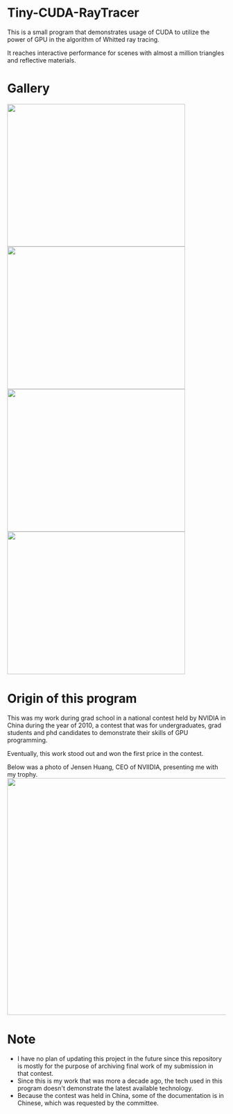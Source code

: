 # Tiny-CUDA-RayTracer
This is a small program that demonstrates usage of CUDA to utilize the power of GPU in the algorithm of Whitted ray tracing.

It reaches interactive performance for scenes with almost a million triangles and reflective materials.

# Gallery
<img src="https://github.com/JiayinCao/Tiny-CUDA-RayTracer/blob/master/gallery/billiard.jpg?raw=true" 
data-canonical-src="https://github.com/JiayinCao/Tiny-CUDA-RayTracer/blob/master/gallery/billiard.jpg?raw=true" width="410" height="328" />
<img src="https://github.com/JiayinCao/Tiny-CUDA-RayTracer/blob/master/gallery/dragon_on_table.jpg?raw=true" 
data-canonical-src="https://github.com/JiayinCao/Tiny-CUDA-RayTracer/blob/master/gallery/dragon_on_table.jpg?raw=true" width="410" height="328" />
<img src="https://github.com/JiayinCao/Tiny-CUDA-RayTracer/blob/master/gallery/toasters1.jpg?raw=true" 
data-canonical-src="https://github.com/JiayinCao/Tiny-CUDA-RayTracer/blob/master/gallery/toasters1.jpg?raw=true" width="410" height="328" />
<img src="https://github.com/JiayinCao/Tiny-CUDA-RayTracer/blob/master/gallery/bunny2.jpg?raw=true" 
data-canonical-src="https://github.com/JiayinCao/Tiny-CUDA-RayTracer/blob/master/gallery/bunny2.jpg?raw=true" width="410" height="328" />

# Origin of this program
This was my work during grad school in a national contest held by NVIDIA in China during the year of 2010, a contest that was for undergraduates, 
grad students and phd candidates to demonstrate their skills of GPU programming.

Eventually, this work stood out and won the first price in the contest.

Below was a photo of Jensen Huang, CEO of NVIIDIA, presenting me with my trophy.
<img src="https://github.com/JiayinCao/Tiny-CUDA-RayTracer/blob/master/gallery/trophy.JPG?raw=true" 
data-canonical-src="https://github.com/JiayinCao/Tiny-CUDA-RayTracer/blob/master/gallery/trophy.JPG?raw=true" width="819" height="545" />

# Note
- I have no plan of updating this project in the future since this repository is mostly for the purpose of archiving final work of my submission in that contest.
- Since this is my work that was more a decade ago, the tech used in this program doesn't demonstrate the latest available technology.
- Because the contest was held in China, some of the documentation is in Chinese, which was requested by the committee.
